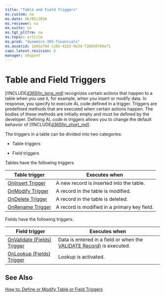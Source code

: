 ```yaml
---
title: "Table and Field Triggers"
ms.custom: na
ms.date: 06/05/2016
ms.reviewer: na
ms.suite: na
ms.tgt_pltfrm: na
ms.topic: article
ms.prod: "dynamics-365-financials"
ms.assetid: 1b65a764-c293-4153-9e3d-f30930789e71
caps.latest.revision: 6
manager: edupont
---
```

# Table and Field Triggers
[!INCLUDE[d365fin_long_md](../includes/d365fin_long_md.md)] recognizes certain actions that happen to a table when you use it, for example, when you insert or modify data. In response, you specify to execute AL code defined in a trigger. Triggers are predefined methods that are executed when certain actions happen. The bodies of these methods are initially empty and must be defined by the developer. Defining AL code in triggers allows you to change the default behavior of [!INCLUDE[d365fin_short_md](../includes/d365fin_short_md.md)].  

 The triggers in a table can be divided into two categories:  

-   Table triggers  

-   Field triggers  

 Tables have the following triggers.  

|Table trigger|Executes when|  
|-------------------|-------------------|  
|[OnInsert Trigger](OnInsert-Trigger.md)|A new record is inserted into the table.|  
|[OnModify Trigger](OnModify-Trigger.md)|A record in the table is modified.|  
|[OnDelete Trigger](OnDelete-Trigger.md)|A record in the table is deleted.|  
|[OnRename Trigger](OnRename-Trigger.md)|A record is modified in a primary key field.|  

 Fields have the following triggers.  

|Field trigger|Executes when|  
|-------------------|-------------------|  
|[OnValidate \(Fields\) Trigger](OnValidate--Fields--Trigger.md)|Data is entered in a field or when the [VALIDATE Record\)](../methods/devenv-VALIDATE-Method-Record.md) is executed.|  
|[OnLookup \(Fields\) Trigger](OnLookup--Fields--Trigger.md)|Lookup is activated.|  

## See Also  
 [How to: Define or Modify Table or Field Triggers](How-to--Define-or-Modify-Table-or-Field-Triggers.md)
